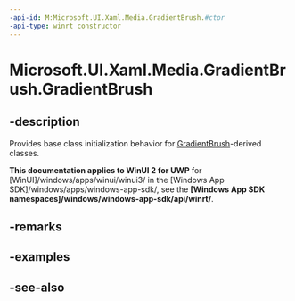 ```yaml
---
-api-id: M:Microsoft.UI.Xaml.Media.GradientBrush.#ctor
-api-type: winrt constructor
---
```


<!-- Method syntax
protected GradientBrush()
-->

# Microsoft.UI.Xaml.Media.GradientBrush.GradientBrush

## -description
Provides base class initialization behavior for [GradientBrush](gradientbrush.md)-derived classes.

**This documentation applies to WinUI 2 for UWP** for [WinUI]/windows/apps/winui/winui3/ in the [Windows App SDK]/windows/apps/windows-app-sdk/, see the **[Windows App SDK namespaces]/windows/windows-app-sdk/api/winrt/**.

## -remarks

## -examples

## -see-also
